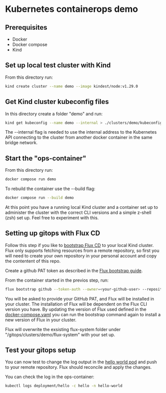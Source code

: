 # Kubernetes containerops demo

## Prerequisites
- Docker
- Docker compose
- Kind

## Set up local test cluster with Kind
From this directory run:
```bash
kind create cluster --name demo --image kindest/node:v1.29.0
```

## Get Kind cluster kubeconfig files
In this directory create a folder "demo" and run:
```bash
kind get kubeconfig --name demo --internal > ./clusters/demo/kubeconfig
```

The --internal flag is needed to use the internal address to the Kubernetes API connecting to the cluster from another docker container in the same bridge network.

## Start the "ops-container"
From this directory run:
```bash
docker compose run demo
```

To rebuild the container use the --build flag:
```bash
docker compose run --build demo
```

At this point you have a running local Kind cluster and a container set up to administer the cluster with the correct CLI versions and a simple z-shell (zsh) set up. Feel free to experiment with this.


## Setting up gitops with Flux CD
Follow this step if you like to [bootstrap Flux CD](https://fluxcd.io/flux/installation/bootstrap/github) to your local Kind cluster. Flux only supports fetching resources from a remote repository, so first you will need to create your own repository in your personal account and copy the contentent of this repo.

Create a github PAT token as described in the [Flux bootstrap guide](https://fluxcd.io/flux/installation/bootstrap/github/#github-personal-account).

From the container started in the previos step, run:

```bash
flux bootstrap github --token-auth --owner=<your-github-user> --repository=<your-repository-name> --branch=main --path=/gitops/clusters/demo --personal
```

You will be asked to provide your GitHub PAT, and Flux will be installed in your cluster.
The installation of Flux will be dependent on the Flux CLI version you have. By updating the version of Flux used defined in the [docker-compose.yaml](./docker-compose.yaml) you can run the bootstrap command again to install a new version of Flux in your cluster.

Flux will overwrite the exsisting flux-system folder under "/gitops/clusters/demo/flux-system" with your set up.

## Test your gitops setup

You can now test to change the log output in the [hello world pod](../gitops/clusters/demo/applications/hello-world/hello-world.yaml) and push to your remote repository.
Flux should reconcile and apply the changes. 

You can check the log in the ops-container:
```bash
kubectl logs deployment/hello -c hello -n hello-world
```
